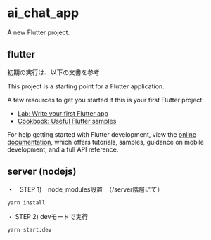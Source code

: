 # ai_chat_app

A new Flutter project.

## flutter

初期の実行は、以下の文書を参考

This project is a starting point for a Flutter application.

A few resources to get you started if this is your first Flutter project:

- [Lab: Write your first Flutter app](https://docs.flutter.dev/get-started/codelab)
- [Cookbook: Useful Flutter samples](https://docs.flutter.dev/cookbook)

For help getting started with Flutter development, view the
[online documentation](https://docs.flutter.dev/), which offers tutorials,
samples, guidance on mobile development, and a full API reference.

## server (nodejs)
・　STEP 1)　node_modules設置　（/server階層にて）
```
yarn install
```
・ STEP 2) devモードで実行
```
yarn start:dev
```
